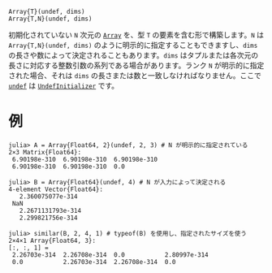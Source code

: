 ```
Array{T}(undef, dims)
Array{T,N}(undef, dims)
```

初期化されていない `N` 次元の [`Array`](@ref) を、型 `T` の要素を含む形で構築します。`N` は `Array{T,N}(undef, dims)` のように明示的に指定することもできますし、`dims` の長さや数によって決定されることもあります。`dims` はタプルまたは各次元の長さに対応する整数引数の系列である場合があります。ランク `N` が明示的に指定された場合、それは `dims` の長さまたは数と一致しなければなりません。ここで [`undef`](@ref) は [`UndefInitializer`](@ref) です。

# 例

```julia-repl
julia> A = Array{Float64, 2}(undef, 2, 3) # N が明示的に指定されている
2×3 Matrix{Float64}:
 6.90198e-310  6.90198e-310  6.90198e-310
 6.90198e-310  6.90198e-310  0.0

julia> B = Array{Float64}(undef, 4) # N が入力によって決定される
4-element Vector{Float64}:
   2.360075077e-314
 NaN
   2.2671131793e-314
   2.299821756e-314

julia> similar(B, 2, 4, 1) # typeof(B) を使用し、指定されたサイズを使う
2×4×1 Array{Float64, 3}:
[:, :, 1] =
 2.26703e-314  2.26708e-314  0.0           2.80997e-314
 0.0           2.26703e-314  2.26708e-314  0.0
```
